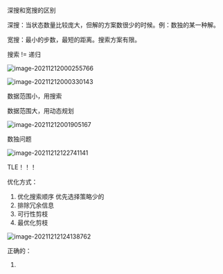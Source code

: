 深搜和宽搜的区别

深搜：当状态数量比较庞大，但解的方案数很少的时候。例：数独的某一种解。

宽搜：最小的步数，最短的距离。搜索方案有限。

搜索 != 递归

![image-20211212000255766](C:\Users\app\AppData\Roaming\Typora\typora-user-images\image-20211212000255766.png)

![image-20211212000330143](C:\Users\app\AppData\Roaming\Typora\typora-user-images\image-20211212000330143.png)

数据范围小，用搜索

数据范围大，用动态规划

![image-20211212001905167](C:\Users\app\AppData\Roaming\Typora\typora-user-images\image-20211212001905167.png)





数独问题

![image-20211212122741141](C:\Users\app\AppData\Roaming\Typora\typora-user-images\image-20211212122741141.png)

TLE！！！



优化方式：

1. 优化搜索顺序 优先选择策略少的
2. 排除冗余信息
3. 可行性剪枝
4. 最优化剪枝

![image-20211212124138762](C:\Users\app\AppData\Roaming\Typora\typora-user-images\image-20211212124138762.png)













正确的：

1. 
